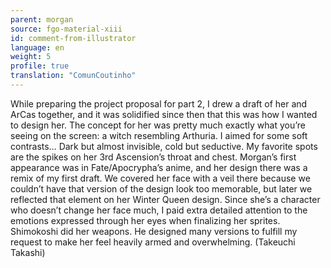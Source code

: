 ```yaml
---
parent: morgan
source: fgo-material-xiii
id: comment-from-illustrator
language: en
weight: 5
profile: true
translation: "ComunCoutinho"
---
```


While preparing the project proposal for part 2, I drew a draft of her and ArCas together, and it was solidified since then that this was how I wanted to design her. The concept for her was pretty much exactly what you’re seeing on the screen: a witch resembling Arthuria. I aimed for some soft contrasts… Dark but almost invisible, cold but seductive. My favorite spots are the spikes on her 3rd Ascension’s throat and chest. Morgan’s first appearance was in Fate/Apocrypha’s anime, and her design there was a remix of my first draft. We covered her face with a veil there because we couldn’t have that version of the design look too memorable, but later we reflected that element on her Winter Queen design. Since she’s a character who doesn’t change her face much, I paid extra detailed attention to the emotions expressed through her eyes when finalizing her sprites. Shimokoshi did her weapons. He designed many versions to fulfill my request to make her feel heavily armed and overwhelming. (Takeuchi Takashi)
